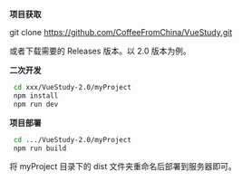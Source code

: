 **项目获取**

git clone https://github.com/CoffeeFromChina/VueStudy.git

 或者下载需要的 Releases 版本。以 2.0 版本为例。



**二次开发**

```bash
 cd xxx/VueStudy-2.0/myProject
 npm install
 npm run dev
```

  

**项目部署**

```bash
 cd .../VueStudy-2.0/myProject
 npm run build
```



将 myProject 目录下的 dist 文件夹重命名后部署到服务器即可。
